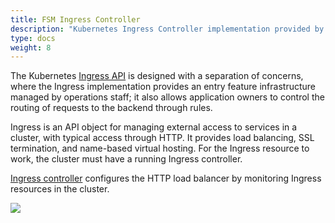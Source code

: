```yaml
---
title: FSM Ingress Controller
description: "Kubernetes Ingress Controller implementation provided by FSM"
type: docs
weight: 8
---
```


The Kubernetes [Ingress API](https://kubernetes.io/docs/concepts/services-networking/ingress/) is designed with a separation of concerns, where the Ingress implementation provides an entry feature infrastructure managed by operations staff; it also allows application owners to control the routing of requests to the backend through rules.

Ingress is an API object for managing external access to services in a cluster, with typical access through HTTP. It provides load balancing, SSL termination, and name-based virtual hosting. For the Ingress resource to work, the cluster must have a running Ingress controller.

[Ingress controller](https://kubernetes.io/docs/concepts/services-networking/ingress-controllers/) configures the HTTP load balancer by monitoring Ingress resources in the cluster.

![](/images/ingress/basics/fsm-demo.png)